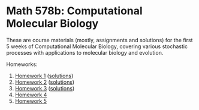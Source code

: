 Math 578b: Computational Molecular Biology
==========

These are course materials 
(mostly, assignments and solutions)
for the first 5 weeks of Computational Molecular Biology,
covering various stochastic processes with applications to molecular biology and evolution.

Homeworks:

1. [Homework 1](http://petrelharp.github.io/math578b/hw1.pdf) ([solutions](http://petrelharp.github.io/math578b/hw1.solutions.pdf))
2. [Homework 2](http://petrelharp.github.io/math578b/hw2.html) ([solutions](http://petrelharp.github.io/math578b/hw2.solutions.html))
3. [Homework 3](http://petrelharp.github.io/math578b/hw3.html) ([solutions](http://petrelharp.github.io/math578b/hw3.solutions.html))
4. [Homework 4](http://petrelharp.github.io/math578b/hw4.html) 
5. [Homework 5](http://petrelharp.github.io/math578b/hw5.html) 

